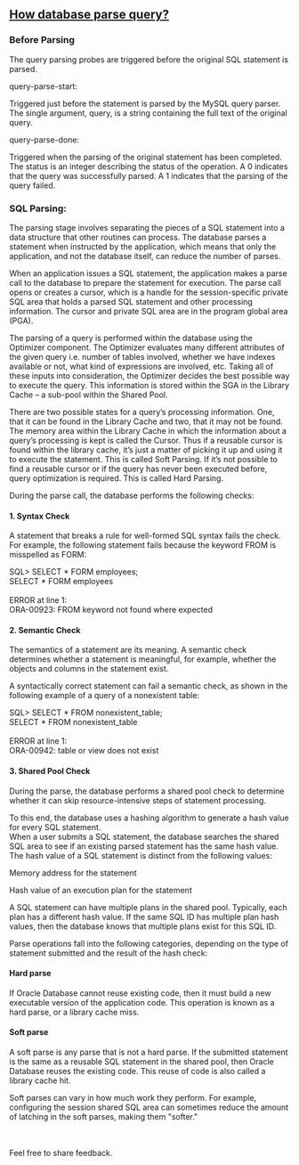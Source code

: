 ## [How database parse query?](https://prayuja-teli.github.io/Blog/Query)     


### Before Parsing 

The query parsing probes are triggered before the original SQL statement is parsed.


query-parse-start: <br/>

Triggered just before the statement is parsed by the MySQL query parser. The single argument, query, is a string containing the full text of the original query.

query-parse-done:<br/>

Triggered when the parsing of the original statement has been completed. The status is an integer describing the status of the operation. A 0 indicates that the query was successfully parsed. A 1 indicates that the parsing of the query failed.


### SQL Parsing:<br/>

The parsing stage involves separating the pieces of a SQL statement into a data structure that other routines can process. The database parses a statement when instructed by the application, which means that only the application­, and not the database itself, can reduce the number of parses.<br/>

When an application issues a SQL statement, the application makes a parse call to the database to prepare the statement for execution. The parse call opens or creates a cursor, which is a handle for the session-specific private SQL area that holds a parsed SQL statement and other processing information. The cursor and private SQL area are in the program global area (PGA).<br/>



The parsing of a query is performed within the database using the Optimizer component. The Optimizer evaluates many different attributes of the given query i.e. number of tables involved, whether we have indexes available or not, what kind of expressions are involved, etc. Taking all of these inputs into consideration, the Optimizer decides the best possible way to execute the query. This information is stored within the SGA in the Library Cache – a sub-pool within the Shared Pool.

There are two possible states for a query’s processing information. One, that it can be found in the Library Cache and two, that it may not be found. The memory area within the Library Cache in which the information about a query’s processing is kept is called the Cursor. Thus if a reusable cursor is found within the library cache, it’s just a matter of picking it up and using it to execute the statement. This is called Soft Parsing. If it’s not possible to find a reusable cursor or if the query has never been executed before, query optimization is required. This is called Hard Parsing.




During the parse call, the database performs the following checks:<br/>

#### 1. Syntax Check<br/>

A statement that breaks a rule for well-formed SQL syntax fails the check. For example, the following statement fails because the keyword FROM is misspelled as FORM:<br/>

SQL> SELECT * FORM employees;<br/>
SELECT * FORM employees<br/>
       <br/>
ERROR at line 1:<br/>
ORA-00923: FROM keyword not found where expected<br/>

#### 2. Semantic Check<br/>

The semantics of a statement are its meaning. A semantic check determines whether a statement is meaningful, for example, whether the objects and columns in the statement exist. <br/>

A syntactically correct statement can fail a semantic check, as shown in the following example of a query of a nonexistent table: <br/>

SQL> SELECT * FROM nonexistent_table; <br/>
SELECT * FROM nonexistent_table <br/>
           <br/>
ERROR at line 1: <br/>
ORA-00942: table or view does not exist <br/>

#### 3. Shared Pool Check<br/>

During the parse, the database performs a shared pool check to determine whether it can skip resource-intensive steps of statement processing.<br/>

To this end, the database uses a hashing algorithm to generate a hash value for every SQL statement.<br/>
When a user submits a SQL statement, the database searches the shared SQL area to see if an existing parsed statement has the same hash value. The hash value of a SQL statement is distinct from the following values:<br/>

Memory address for the statement<br/>

Hash value of an execution plan for the statement<br/>

A SQL statement can have multiple plans in the shared pool. Typically, each plan has a different hash value. If the same SQL ID has multiple plan hash values, then the database knows that multiple plans exist for this SQL ID.<br/>


Parse operations fall into the following categories, depending on the type of statement submitted and the result of the hash check:<br/>

####  Hard parse<br/>

If Oracle Database cannot reuse existing code, then it must build a new executable version of the application code. This operation is known as a hard parse, or a library cache miss.<br/>

####  Soft parse<br/>

A soft parse is any parse that is not a hard parse. If the submitted statement is the same as a reusable SQL statement in the shared pool, then Oracle Database reuses the existing code. This reuse of code is also called a library cache hit.<br/>

Soft parses can vary in how much work they perform. For example, configuring the session shared SQL area can sometimes reduce the amount of latching in the soft parses, making them "softer."<br/><br/><br/>


Feel free to share feedback.
